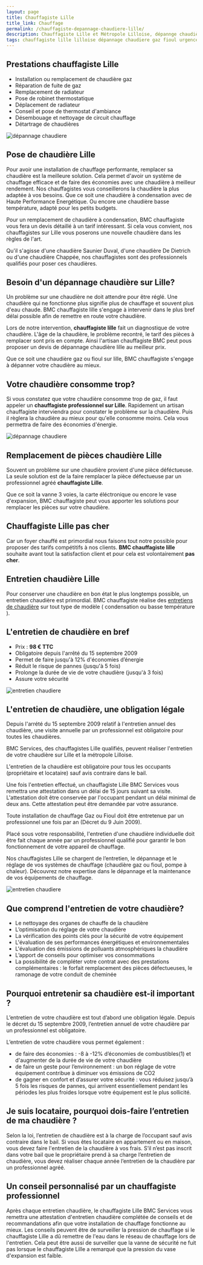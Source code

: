 ```yaml
---
layout: page
title: Chauffagiste Lille 
title_link: Chauffage
permalink: /chauffagiste-depannage-chaudiere-lille/
description: Chauffagiste Lille et Métropole Lilloise, dépannge chaudière
tags: chauffagiste lille lilloise dépannage chaudiere gaz fioul urgence 
---
```


## Prestations chauffagiste Lille

 - Installation ou remplacement de chaudière gaz
 - Réparation de fuite de gaz
 - Remplacement de radiateur
 - Pose de robinet thermostatique
 - Déplacement de radiateur
 - Conseil et pose de thermostat d'ambiance
 - Désembouage et nettoyage de circuit chauffage
 - Détartrage de chaudières

![dépannage chaudiere](/images/depannage-chaudiere-0.jpg "dépannage chaudiere gaz")

## Pose de chaudière Lille

Pour avoir une installation de chauffage performante, remplacer sa chaudière est la meilleure solution.
Cela permet d'avoir un système de chauffage efficace et de faire des économies avec une chaudière à meilleur rendement.
Nos chauffagistes vous conseillerons la chaudière la plus adaptée à vos besoins.
Que ce soit une chaudière à condensation avec de Haute Performance Energétique.
Ou encore une chaudière basse température, adapté pour les petits budgets.

Pour un remplacement de chaudière à condensation, BMC chauffagiste vous fera un devis détaillé à un tarif intéressant.
Si cela vous convient, nos chauffagistes sur Lille vous poserons une nouvelle chaudière dans les règles de l'art.

Qu'il s'agisse d'une chaudière Saunier Duval, d'une chaudière De Dietrich ou d'une chaudière Chappée, nos chauffagistes sont des professionnels qualifiés pour poser ces chaudières.

## Besoin d'un dépannage chaudière sur Lille?

Un problème sur une chaudière ne doit attendre pour être réglé.
Une chaudière qui ne fonctionne plus signifie plus de chauffage et souvent plus d'eau chaude.
BMC chauffagiste lille s'engage à intervenir dans le plus bref délai possible afin de remettre en route votre chaudière.

Lors de notre intervention, **chauffagiste lille** fait un diagnostique de votre chaudière.
L'âge de la chaudière, le problème recontré, le tarif des pièces à remplacer sont pris en compte.
Ainsi l'artisan chauffagiste BMC peut pous proposer un devis de dépannage chaudière lille au meilleur prix.

Que ce soit une chaudière gaz ou fioul sur lille, BMC chauffagiste s'engage à dépanner votre chaudière au mieux.

## Votre chaudière consomme trop?

Si vous constatez que votre chaudière consomme trop de gaz, il faut appeler un **chauffagiste professionnel sur Lille**.
Rapidement un artisan chauffagiste interviendra pour constater le problème sur la chaudière.
Puis il règlera la chaudière au mieux pour qu'elle consomme moins. 
Cela vous permettra de faire des économies d'énergie.

![dépannage chaudiere](/images/depannage-chaudiere-1.png "dépannage chaudiere gaz")

## Remplacement de pièces chaudière Lille

Souvent un problème sur une chaudière provient d'une pièce déféctueuse.
La seule solution est de la faire remplacer la pièce défectueuse par un professionnel agréé **chauffagiste Lille**.

Que ce soit la vanne 3 voies, la carte éléctronique ou encore le vase d'expansion, BMC chauffagiste peut vous apporter les solutions pour remplacer les pièces sur votre chaudière.

## Chauffagiste Lille pas cher

Car un foyer chauffé est primordial nous faisons tout notre possible pour proposer des tarifs compétitifs à nos clients. **BMC chauffagiste lille** souhaite avant tout la satisfaction client et pour cela est volontairement **pas cher**.

## Entretien chaudière Lille

Pour conserver une chaudière en bon état le plus longtemps possible, un entretien chaudière est primordial.
BMC chauffagiste réalise des [entretiens de chaudière](/entretien-chaudiere-lille/) sur tout type de modèle ( condensation ou basse température ).

## L'entretien de chaudière en bref

 - Prix : **98 € TTC**
 - Obligatoire depuis l'arrêté du 15 septembre 2009
 - Permet de faire jusqu'à 12% d'économies d’énergie
 - Réduit le risque de pannes (jusqu'à 5 fois)
 - Prolonge la durée de vie de votre chaudière (jusqu'à 3 fois)
 - Assure votre sécurité

![entretien chaudiere](/images/entretien-chaudiere-0.jpg "entretien chaudiere gaz")


## L'entretien de chaudière, une obligation légale

Depuis l'arrété du 15 septembre 2009 relatif à l'entretien annuel des chaudière, une visite annuelle par un professionnel est obligatoire pour toutes les chaudières.

BMC Services, des chauffagistes Lille qualifiés, peuvent réaliser l'entretien de votre chaudière sur Lille et la métropole Lilloise.

L'entretien de la chaudière est obligatoire pour tous les occupants (propriétaire et locataire) sauf avis contraire dans le bail.

Une fois l'entretien effectué, un chauffagiste Lille BMC Services vous remettra une attestation dans un délai de 15 jours suivant sa visite. L'attestation doit être conservée par l'occupant pendant un délai minimal de deux ans.
Cette attestation peut être demandée par votre assurance.

Toute installation de chauffage Gaz ou Fioul doit être entretenue par un professionnel une fois par an (Décret du 9 Juin 2009).

Placé sous votre responsabilité, l'entretien d'une chaudière individuelle doit être fait chaque année par un professionnel qualifié pour garantir le bon fonctionnement de votre appareil de chauffage.

Nos chauffagistes Lille se chargent de l’entretien, le dépannage et le réglage de vos systèmes de chauffage (chaudière gaz ou fioul, pompe à chaleur). Découvrez notre expertise dans le dépannage et la maintenance de vos équipements de chauffage.

![entretien chaudiere](/images/entretien-chaudiere-1.jpg "entretien chaudiere gaz")


## Que comprend l'entretien de votre chaudière?

 - Le nettoyage des organes de chauffe de la chaudière
 - L’optimisation du réglage de votre chaudière
 - La vérification des points clés pour la sécurité de votre équipement
 - L'évaluation de ses performances énergétiques et environnementales
 - L'évaluation des émissions de polluants atmosphériques la chaudière
 - L’apport de conseils pour optimiser vos consommations
 - La possibilité de compléter votre contrat avec des prestations complémentaires : le forfait remplacement des pièces défectueuses, le ramonage de votre conduit de cheminée


## Pourquoi entretenir sa chaudière est-il important ?

L’entretien de votre chaudière est tout d’abord une obligation légale. 
Depuis le décret du 15 septembre 2009, l’entretien annuel de votre chaudière par un professionnel est obligatoire.

L’entretien de votre chaudière vous permet également :

 - de faire des économies : -8 à -12% d’économies de combustibles(1) et d'augmenter de la durée de vie de votre chaudière
 - de faire un geste pour l’environnement : un bon réglage de votre équipement contribue à diminuer vos émissions de CO2
 - de gagner en confort et d’assurer votre sécurité : vous réduisez jusqu’à 5 fois les risques de pannes, qui arrivent essentiellement pendant les périodes les plus froides lorsque votre équipement est le plus sollicité.


## Je suis locataire, pourquoi dois-faire l’entretien de ma chaudière ? 

Selon la loi, l’entretien de chaudière est à la charge de l’occupant sauf avis contraire dans le bail.
Si vous êtes locataire en appartement ou en maison, vous devez faire l'entretien de la chaudière à vos frais.
S’il n’est pas inscrit dans votre bail que le propriétaire prend à sa charge l’entretien de chaudière, vous devez réaliser chaque année l’entretien de la chaudière par un professionnel agréé.


## Un conseil personnalisé par un chauffagiste professionnel

Après chaque entretien chaudière, le chauffagiste Lille BMC Services vous remettra une attestation d'entretien chaudière complétée de conseils et de recommandations afin que votre installation de chauffage fonctionne au mieux. 
Les conseils peuvent être de surveiller la pression de chauffage si le chauffagiste Lille a dû remettre de l'eau dans le réseau de chauffage lors de l'entretien.
Cela peut être aussi de surveiller que la vanne de sécurité ne fuit pas lorsque le chauffagiste Lille a remarqué que la pression du vase d'expansion est faible.





